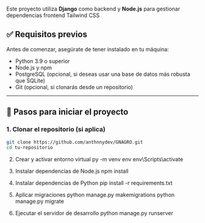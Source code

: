 Este proyecto utiliza **Django** como backend y **Node.js** para gestionar dependencias frontend Tailwind CSS

## ✅ Requisitos previos

Antes de comenzar, asegúrate de tener instalado en tu máquina:

- Python 3.9 o superior
- Node.js y npm
- PostgreSQL (opcional, si deseas usar una base de datos más robusta que SQLite)
- Git (opcional, si clonarás desde un repositorio)

---

## 🚀 Pasos para iniciar el proyecto

### 1. Clonar el repositorio (si aplica)

```bash
git clone https://github.com/anthnnydev/GNAGRO.git
cd tu-repositorio
```


2. Crear y activar entorno virtual
py -m venv env
env\Scripts\activate

3. Instalar dependencias de Node.js
npm install

4. Instalar dependencias de Python
pip install -r requirements.txt

5. Aplicar migraciones
python manage.py makemigrations
python manage.py migrate

6. Ejecutar el servidor de desarrollo
python manage.py runserver
